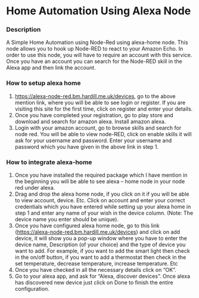 Home Automation Using Alexa Node
=======================

### Description
A Simple Home Automation using Node-Red using alexa-home node. This node allows you to hook up Node-RED to react to your Amazon Echo. In order to use this node, you will have to require an account with this service. Once you have an account you can search for the Node-RED skill in the Alexa app and then link the account.

### How to setup alexa home
1) https://alexa-node-red.bm.hardill.me.uk/devices, go to the above mention link, where you will be able to see login or register. If you are visiting this site for the first time, click on register and enter your details.
2) Once you have completed your registration, go to play store and download and search for amazon alexa. Install amazon alexa.
3) Login with your amazon account, go to browse skills and search for node red. You will be able to view node-RED, click on enable skills it will ask for your username and password. Enter your username and password which you have given in the above link in step 1.

### How to integrate alexa-home
1) Once you have installed the required package which I have mention in the beginning you will be able to see alexa – home node in your node red under alexa.
2) Drag and drop the alexa home node, if you click on it if you will be able to view account, device. Etc. Click on account and enter your correct credentials which you have entered while setting up your alexa home in step 1 and enter any name of your wish in the device column. (Note: The device name you enter should be unique).
3) Once you have configured alexa home node, go to this link (https://alexa-node-red.bm.hardill.me.uk/devices) and click on add device, it will show you a pop-up window where you have to enter the device name, Description (of your choice) and the type of device you want to add.
For example, if you want to add the smart light then check in the on/off button, if you want to add a thermostat then check in the set temperature, decrease temperature, increase temperature. Etc
4) Once you have checked in all the necessary details click on “OK”. 
5) Go to your alexa app, and ask for “Alexa, discover devices”. Once alexa has discovered new device just click on Done to finish the entire configuration.


